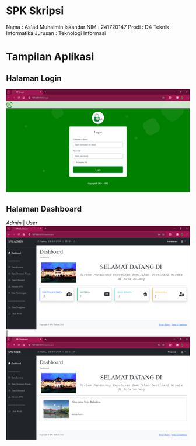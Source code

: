 # SPK Skripsi

Nama : As'ad Muhaimin Iskandar
NIM : 241720147
Prodi : D4 Teknik Informatika
Jurusan : Teknologi Informasi

# Tampilan Aplikasi

## Halaman Login

![Halaman Login](/screenshoot/Login.png)

## Halaman Dashboard

_Admin_ | _User_
![Halaman Dashboard](/screenshoot/Admin%20-%20Dashboard.png) | ![Halaman Dashboard](/screenshoot/User%20-%20Dashboard.png)
